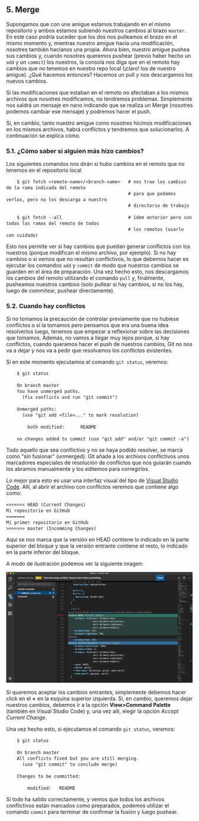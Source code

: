 ## 5. Merge

Supongamos que con une amigue estamos trabajando en el mismo repositorio y ambos estamos subiendo nuestros cambios al brazo ```master```. En este caso podría suceder que los dos nos pulleamos el brazo en el mismo momento y, mientras nuestro amigue hacía una modificación, nosotres también hacíanos una propia. Ahora bien, nuestro amigue pushea sus cambios y, cuando nosotres queremos pushear (previo haber hecho un ```add``` y un ```commit```) los nuestros, la consola nos diga que en el remoto hay cambios que no tenemos en nuestro repo local (¡claro! los de nuestro amigue). ¿Qué hacemos entonces? Hacemos un pull y nos descargamos los nuevos cambios.

Si las modificaciones que estaban en el remoto no afectaban a los mismos archivos que nosotres modificamos, no tendremos problemas. Simplemente nos saldrá un mensaje en nano indicando que se realiza un Merge (nosotres podemos cambiar ese mensaje) y podremos hacer el push.

Si, en cambio, tanto nuestro amigue como nosotres hicimos modificaciones en los mismos archivos, habrá conflictos y tendremos que solucionarlos. A continuación se explica cómo.

### 5.1. ¿Cómo saber si alguien más hizo cambios?

Los siguientes comandos nos dirán si hubo cambios en el remoto que no tenemos en el repositorio local

        $ git fetch <remote-name>/<branch-name>   # nos trae los cambios de la rama indicada del remoto
                                                  # para que podamos verlos, pero no los descarga a nuestro
                                                  # directorio de trabajo
        
        $ git fetch --all                         # ídem anterior pero con todas las ramas del remoto de todos
                                                  # los remotos (usarlo con cuidado)

Esto nos permite ver si hay cambios que puedan generar conflictos con los nuestros (porque modifican el mismo archivo, por ejemplo).
Si no hay cambios o si vemos que no resultan conflictivos, lo que debemos hacer es ejecutar los comandos ```add``` y ```commit``` de modo que nuestros cambios se guarden en el área de preparación. Una vez hecho esto, nos descargamos los cambios del remoto utilizando el comando ```pull``` y, finalmente, pusheamos nuestros cambios (solo pullear si hay cambios, si no los hay, luego de commitear, pushear directamente).

### 5.2. Cuando hay conflictos

Si no tomamos la precaución de controlar previamente que no hubiese conflictos o si la tomamos pero pensamos que era una buena idea resolverlos luego, tenemos que empezar a reflexionar sobre las decisiones que tomamos. Además, no vamos a llegar muy lejos porque, si hay conflictos, cuando queramos hacer el push de nuestros cambios, Git no nos va a dejar y nos va a pedir que resolvamos los conflictos existentes.

Si en este momento ejecutamos el comando ```git status```, veremos:

        $ git status

        On branch master
        You have unmerged paths.
          (fix conflicts and run "git commit")

        Unmerged paths:
          (use "git add <file>..." to mark resolution)

            both modified:      README

        no changes added to commit (use "git add" and/or "git commit -a")
        
Todo aquello que sea conflictivo y no se haya podido resolver, se marca como "sin fusionar" (unmerged). Git añade a los archivos conflictivos unos marcadores especiales de resolución de conflictos que nos guiarán cuando los abramos manualmente y los editemos para corregirlos. 

Lo mejor para esto es usar una interfaz visual del tipo de  [Visual Studio Code](https://code.visualstudio.com/). Allí, al abrir el archivo con conflictos veremos que contiene algo como:

```
<<<<<<< HEAD (Current Changes)
Mi repositorio en GitHub
=======
Mi primer repositorio en GitHub
>>>>>>> master (Incomming Changes)
```

Aquí se nos marca que la versión en HEAD contiene lo indicado en la parte superior del bloque  y que la versión entrante contiene el resto, lo indicado en la parte inferior del bloque. 

A modo de ilustración podemos ver la siguiente imagen:


![alt text](./pictures/visualconflicts.png)

Si queremos aceptar los cambios entrantes, simplemente debemos hacer click en el **+** en la esquina superior izquierda.
Si, en cambio, queremos dejar nuestros cambios, debemos ir a la opción **View>Command Palette** (también en Visual Studio Code) y, una vez allí, elegir la opción _Accept Current Change_. 

Una vez hecho esto, si ejecutamos el comando ```git status```, veremos:

        $ git status

        On branch master
        All conflicts fixed but you are still merging.
          (use "git commit" to conclude merge)

        Changes to be committed:

            modified:   README
            
Si todo ha salido correctamente, y vemos que todos los archivos conflictivos están marcados como preparados, podemos utilizar el comando ```commit``` para terminar de confirmar la fusión y luego pushear.